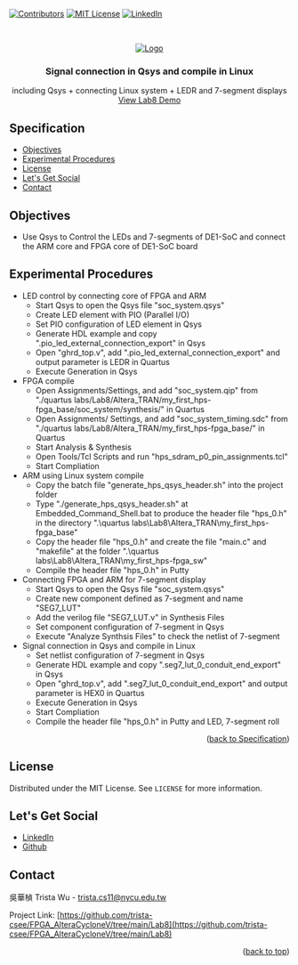 <a name="readme-top"></a>
<!-- PROJECT SHIELDS -->
[![Contributors][contributors-shield]]()
[![MIT License][license-shield]][license-url]
[![LinkedIn][linkedin-shield]][linkedin-url]

<!-- PROJECT LOGO -->
<br />
<p align="center">
  <a href="https://github.com/trista-csee/FPGA_AlteraCycloneV/tree/main/Lab8">
    <img src="https://github.com/trista-csee/FPGA_AlteraCycloneV/blob/main/images/Lab8-Logo.jpg" alt="Logo">
  </a>

  <h3 align="center">Signal connection in Qsys and compile in Linux</h3>

  <p align="center">
    including Qsys + connecting Linux system + LEDR and 7-segment displays
    <br />
    <a href="https://github.com/trista-csee/FPGA_AlteraCycloneV/tree/main/LabsDemo/Lab8">View Lab8 Demo</a>
  </p>
</p>


<a name="Spec"></a>
<!-- Specification -->
## Specification

* [Objectives](#objectives)
* [Experimental Procedures](#experimental-procedures)
* [License](#license)
* [Let's Get Social](#lets-get-social)
* [Contact](#contact)


<!-- Objectives -->
## Objectives

* Use Qsys to Control the LEDs and 7-segments of DE1-SoC and connect the ARM core and FPGA core of DE1-SoC board


<!-- Experimental Procedures -->
## Experimental Procedures

* LED control by connecting core of FPGA and ARM
  * Start Qsys to open the Qsys file "soc_system.qsys"
  * Create LED element with PIO (Parallel I/O)
  * Set PIO configuration of LED element in Qsys
  * Generate HDL example and copy ".pio_led_external_connection_export" in Qsys
  * Open "ghrd_top.v", add ".pio_led_external_connection_export" and output parameter is LEDR in Quartus
  * Execute Generation in Qsys
* FPGA compile
  * Open Assignments/Settings, and add "soc_system.qip" from "./quartus labs/Lab8/Altera_TRAN/my_first_hps-fpga_base/soc_system/synthesis/" in Quartus
  * Open Assignments/ Settings, and add "soc_system_timing.sdc" from "./quartus labs/Lab8/Altera_TRAN/my_first_hps-fpga_base/" in Quartus
  * Start Analysis & Synthesis
  * Open Tools/Tcl Scripts and run "hps_sdram_p0_pin_assignments.tcl"
  * Start Compliation
* ARM using Linux system compile
  * Copy the batch file "generate_hps_qsys_header.sh" into the project folder
  * Type "./generate_hps_qsys_header.sh" at Embedded_Command_Shell.bat to produce the header file "hps_0.h" in the directory ".\quartus labs\Lab8\Altera_TRAN\my_first_hps-fpga_base\"
  * Copy the header file "hps_0.h" and create the file "main.c" and "makefile" at the folder ".\quartus labs\Lab8\Altera_TRAN\my_first_hps-fpga_sw\"
  * Compile the header file "hps_0.h" in Putty
* Connecting FPGA and ARM for 7-segment display
  * Start Qsys to open the Qsys file "soc_system.qsys"
  * Create new component defined as 7-segment and name "SEG7_LUT"
  * Add the verilog file "SEG7_LUT.v" in Synthesis Files
  * Set component configuration of 7-segment in Qsys
  * Execute "Analyze Synthsis Files" to check the netlist of 7-segment
* Signal connection in Qsys and compile in Linux
  * Set netlist configuration of 7-segment in Qsys
  * Generate HDL example and copy ".seg7_lut_0_conduit_end_export" in Qsys
  * Open "ghrd_top.v", add ".seg7_lut_0_conduit_end_export" and output parameter is HEX0 in Quartus
  * Execute Generation in Qsys
  * Start Compliation
  * Compile the header file "hps_0.h" in Putty and LED, 7-segment roll 

<p align="right">(<a href="#Spec">back to Specification</a>)</p>


<!-- LICENSE -->
## License

Distributed under the MIT License. See `LICENSE` for more information.


<!-- LET'S GET SOCIAL -->
## Let's Get Social

* [LinkedIn](https://www.linkedin.com/in/hua-chen-wu-363252241/)
* [Github](https://github.com/trista-csee)


<!-- CONTACT -->
## Contact

吳華楨 Trista Wu - trista.cs11@nycu.edu.tw

Project Link: [https://github.com/trista-csee/FPGA_AlteraCycloneV/tree/main/Lab8](https://github.com/trista-csee/FPGA_AlteraCycloneV/tree/main/Lab8)

<p align="right">(<a href="#readme-top">back to top</a>)</p>


<!-- MARKDOWN LINKS & IMAGES -->
[contributors-shield]: https://img.shields.io/badge/contributors-1-orange.svg?style=flat-square
[license-shield]: https://img.shields.io/badge/license-MIT-blue.svg?style=flat-square
[license-url]: https://choosealicense.com/licenses/mit
[linkedin-shield]: https://img.shields.io/badge/-LinkedIn-black.svg?style=flat-square&logo=linkedin&colorB=555
[linkedin-url]: https://www.linkedin.com/in/hua-chen-wu-363252241/
[product-screenshot]: ./images/projects/portfolio.jpg

